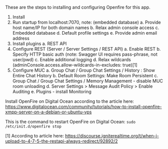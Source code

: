 These are the steps to installing and configuring Openfire for this app.

1. Install
2. Run startup from localhost:7070, note: (embedded database)
    a. Provide host name/IP for both domain names
    b. Relax admin console access
    c. Embedded database
    d. Default profile settings
    e. Provide admin email address
3. Install plugins
    a. REST API
4. Configure REST (Server / Server Settings / REST API)
    a. Enable REST
    b. Specify HTTP basic auth (note: Swagger UI requires pass-phrase, not user/pwd)
    c. Enable additional logging
    d. Relax wildcards (adminConsole.access.allow-wildcards-in-excludes: true)[1]
5. Configure MUC
    a. Group Chat / Group Chat Settings / History : Show Entire Chat History
    b. Default Room Settings: Make Room Persistent
    c. Group Chat / Group Chat Settings / Memory Management - disable MUC room unloading
    d. Server Settings > Message Audit Policy > Enable Auditing
    e. Plugins - install Monitoring

Install OpenFire on Digital Ocean according to the article here:
https://www.digitalocean.com/community/tutorials/how-to-install-openfire-xmpp-server-on-a-debian-or-ubuntu-vps

This is the command to restart OpenFire on Digital Ocean:
`sudo /etc/init.d/openfire stop`

 [1] According to article here: https://discourse.igniterealtime.org/t/when-i-upload-to-4-7-5-the-restapi-always-redirect/92892/2   

 



    